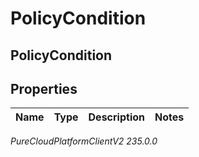 # PolicyCondition

## PolicyCondition

## Properties

|Name | Type | Description | Notes|
|------------ | ------------- | ------------- | -------------|



_PureCloudPlatformClientV2 235.0.0_
